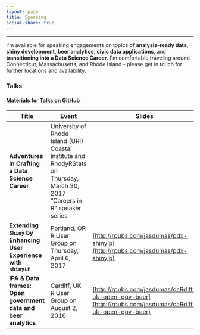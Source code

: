 ```yaml
---
layout: page
title: Speaking
social-share: true
---
```


---------------

I'm available for speaking engagements on topics of **analysis-ready data**, **shiny development**, **beer analytics**, **civic data applications**, and **transitioning into a Data Science Career**. I'm comfortable traveling around Connecticut, Massachusetts, and Rhode Island - please get in touch for further locations and availability. 

### Talks

#### [Materials for Talks on GitHub](https://github.com/jasdumas/talks)

| Title                                                      | Event                                                                                                                      | Slides                                             |
|-----------------------------------------------------------------|----------------------------------------------------------------------------------------------------------------------------|----------------------------------------------------|
| **Adventures in Crafting a Data Science Career**                  | University of Rhode Island (URI) Coastal Institute and RhodyRStats on Thursday, March 30, 2017  “Careers in R” speaker series |                                                    |
| **Extending `Shiny` by Enhancing User Experience with `shinyLP`** | Portland, OR R User Group on Thursday, April 6, 2017                                               | [http://rpubs.com/jasdumas/pdx-shinylp](http://rpubs.com/jasdumas/pdx-shinylp)              |
| **IPA & Data frames: Open government data and beer analytics**    | Cardiff, UK R User Group on August 2, 2016                                                                                 | [http://rpubs.com/jasdumas/caRdiff-uk-open-gov-beer](http://rpubs.com/jasdumas/caRdiff-uk-open-gov-beer) |





